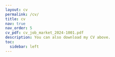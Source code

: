 ```yaml
---
layout: cv
permalink: /cv/
title: cv
nav: true
nav_order: 5
cv_pdf: cv_job_market_2024-1001.pdf
description: You can also download my CV above.
toc:
  sidebar: left
---
```

